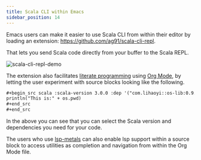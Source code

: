 ```yaml
---
title: Scala CLI within Emacs
sidebar_position: 14
---
```


Emacs users can make it easier to use Scala CLI from within their editor by
loading an extension: <https://github.com/ag91/scala-cli-repl>.

That lets you send Scala code directly from your buffer to the Scala REPL.

![scala-cli-repl-demo](/img/scala-cli-repl.jpg)

The extension also facilitates [literate
programming](https://en.wikipedia.org/wiki/Literate_programming) using
[Org Mode](https://orgmode.org/), by letting the user experiment with
source blocks looking like the following.

``` org
#+begin_src scala :scala-version 3.0.0 :dep '("com.lihaoyi::os-lib:0.9.0")
println("This is:" + os.pwd)
#+end_src
#+end_src
```

In the above you can see that you can select the Scala version and
dependencies you need for your code.

The users who use [lsp-metals](https://github.com/emacs-lsp/lsp-metals)
can also enable lsp support within a source block to access utilities as
completion and navigation from within the Org Mode file.
